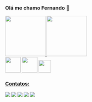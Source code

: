 ### Olá me chamo Fernando 👋

<!--
**nandoyoshio/nandoyoshio** is a ✨ _special_ ✨ repository because its `README.md` (this file) appears on your GitHub profile.

Here are some ideas to get you started:

- 🔭 I’m currently working on ...
- 🌱 I’m currently learning ...
- 👯 I’m looking to collaborate on ...
- 🤔 I’m looking for help with ...
- 💬 Ask me about ...
- 📫 How to reach me: ...
- 😄 Pronouns: ...
- ⚡ Fun fact: ...
-->

<!--começo do gitstats-->
<div>
  <a href="https://github.com/nandoyoshio">
  <img height="130em" src="https://github-readme-stats.vercel.app/api?username=nandoyoshio&show_icons=true&theme=radical&include_all_commits=true&count_private=true"/>
  <img height="130em" src="https://github-readme-stats.vercel.app/api/top-langs/?username=nandoyoshio&layout=compact&langs_count=7&theme=radical"/>
</div><!--fim do gitstats-->
  
<!--Linguagens usadas-->
  <img src="https://cdn.jsdelivr.net/gh/devicons/devicon/icons/html5/html5-original-wordmark.svg" width="50px"/>
  <img src="https://cdn.jsdelivr.net/gh/devicons/devicon/icons/css3/css3-original-wordmark.svg" width="50px"/>
  <img src="https://cdn.jsdelivr.net/gh/devicons/devicon/icons/javascript/javascript-original.svg" width="40px"/>
  
<!--começo do contatos-->
  ### Contatos:

<div>
  <a href="https://www.youtube.com/seu-canal-youtube-aqui" target="_blank"><img src="https://img.shields.io/badge/YouTube-FF0000?style=for-the-badge&logo=youtube&logoColor=white" target="_blank"></a>
  <a href="https://instagram.com/yoshio.fe" target="_blank"><img src="https://img.shields.io/badge/-Instagram-%23E4405F?style=for-the-badge&logo=instagram&logoColor=white" target="_blank"></a>  
  <a href="https://www.linkedin.com/in/fernando-kobata-a68808a1/" target="_blank"><img src="https://img.shields.io/badge/-LinkedIn-%230077B5?style=for-the-badge&logo=linkedin&logoColor=white" target="_blank"></a> 
  <a href="https://www.twitch.tv/funnybunnyz" target="_blank"><img src="https://img.shields.io/badge/Twitch-9146FF?style=for-the-badge&logo=twitch&logoColor=white" target="_blank"></a>  
  <a href = "mailto:fernando.kobata@gmail.com"><img src="https://img.shields.io/badge/Gmail-D14836?style=for-the-badge&logo=gmail&logoColor=white" target="_blank"></a> 
</div><!--fim contatos-->
  
<!--GitStats
[![Anurag's GitHub stats](https://github-readme-stats.vercel.app/api?username=nandoyoshio)](https://github.com/anuraghazra/github-readme-stats)
![Anurag's GitHub stats](https://github-readme-stats.vercel.app/api?username=nandoyoshio&hide=contribs,prs)
![Anurag's GitHub stats](https://github-readme-stats.vercel.app/api?username=nandoyoshio&count_private=true)
![Anurag's GitHub stats](https://github-readme-stats.vercel.app/api?username=nandoyoshio&show_icons=true)
![Anurag's GitHub stats](https://github-readme-stats.vercel.app/api?username=nandoyoshio&show_icons=true&theme=radical)-->
  
